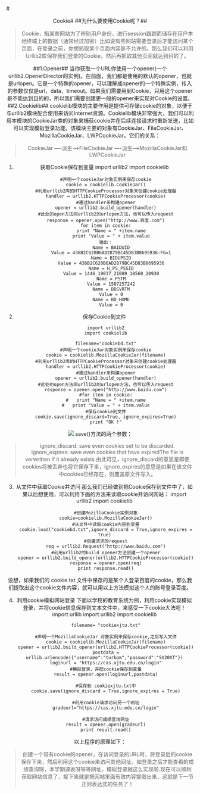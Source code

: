 #<center/>Cookie#
##为什么要使用Cookie呢？##
>Cookie，指某些网站为了辨别用户身份、进行session跟踪而储存在用户本地终端上的数据（通常经过加密）比如说有些网站需要登录后才能访问某个页面，在登录之前，你想抓取某个页面内容是不允许的。那么我们可以利用Urllib2库保存我们登录的Cookie，然后再抓取其他页面就达到目的了。

##1.Opener##
当你获取一个URL你使用一个opener(一个urllib2.OpenerDirector的实例)。在前面，我们都是使用的默认的opener，也就是urlopen。它是一个特殊的opener，可以理解成opener的一个特殊实例，传入的参数仅仅是url，data，timeout。如果我们需要用到Cookie，只用这个opener是不能达到目的的，所以我们需要创建更一般的opener来实现对Cookie的设置。
##2.Cookielib##
cookielib模块的主要作用是提供可存储cookie的对象，以便于与urllib2模块配合使用来访问Internet资源。Cookielib模块非常强大，我们可以利用本模块的CookieJar类的对象来捕获cookie并在后续连接请求时重新发送，比如可以实现模拟登录功能。该模块主要的对象有CookieJar、FileCookieJar、MozillaCookieJar、LWPCookieJar。它们的关系：
>CookieJar —-派生—->FileCookieJar  —-派生—–>MozillaCookieJar和LWPCookieJar

1. 获取Cookie保存到变量
		import urllib2
		import cookielib
		
		#声明一个cookieJar对象实例来保存cookie
		cookie = cookielib.CookieJar()
		#利用urllib2库的HTTPCookieProcessor对象来创建cookie处理器
		handler = urllib2.HTTPCookieProcessor(cookie)
		#通过handler来构建opener
		opener = urllib2.build_opener(handler)
		#此处的open方法同urllib2的urlopen方法，也可以传入request
		response = opener.open("http://www.百度.com")
		for item in cookie:
			print "Name = " +item.name
			print "Value = " + item.value
		输出：
			Name = BAIDUID
			Value = 436B2C620B6AD2879BC45D83B8695936:FG=1
			Name = BIDUPSID
			Value = 436B2C620B6AD2879BC45D83B8695936
			Name = H_PS_PSSID
			Value = 1446_19037_21089_18560_20930
			Name = PSTM
			Value = 1507257242
			Name = BDSVRTM
			Value = 0
			Name = BD_HOME
			Value = 0
2. 保存Cookie到文件
		
		import urllib2
		import cookielib
		
		filename="cookiebd.txt"
		#声明一个cookieJar对象实例来保存cookie
		cookie = cookielib.MozillaCookieJar(filename)
		#利用urllib2库的HTTPCookieProcessor对象来创建cookie处理器
		handler = urllib2.HTTPCookieProcessor(cookie)
		#通过handler来构建opener
		opener = urllib2.build_opener(handler)
		#此处的open方法同urllib2的urlopen方法，也可以传入request
		response = opener.open("http://www.baidu.com")
		#for item in cookie:
		#	print "Name = " +item.name
		#	print "Value = " + item.value
		#保存cookie到文件
		cookie.save(ignore_discard=True, ignore_expires=True)
		print "OK !"
![](https://i.imgur.com/S7jBmJK.jpg)
save()方法的两个参数：
>ignore_discard: save even cookies set to be discarded. 
 ignore_expires: save even cookies that have expiredThe file is  verwritten if it already exists
由此可见，ignore_discard的意思是即使cookies将被丢弃也将它保存下来，ignore_expires的意思是如果在该文件中cookies已经存在，则覆盖原文件写入。

3. 从文件中获取Cookie并访问
那么我们已经做到把Cookie保存到文件中了，如果以后想使用，可以利用下面的方法来读取cookie并访问网站：
		import urllib2
		import cookielib
		
		#创建MozillaCookie实例对象
		cookie=cookielib.MozillaCookieJar()
		#从文件中读取cookie内容到变量
		cookie.load("cookiebd.txt",ignore_discard = True,ignore_expires = True)
		#创建请求的request
		req = urllib2.Request("http://www.baidu.com")
		#利用urllib2的build_opener方法创建一个opener
		opener = urllib2.build_opener(urllib2.HTTPCookieProcessor(cookie))
		response = opener.open(req)
		print response.read()
设想，如果我们的 cookie.txt 文件中保存的是某个人登录百度的cookie，那么我们提取出这个cookie文件内容，就可以用以上方法模拟这个人的账号登录百度。

4. 利用cookie模拟网站登录
下面以学校的教育系统为例，利用cookie实现模拟登录，并将cookie信息保存到文本文件中，来感受一下cookie大法吧！
		import urllib
		import urllib2
		import cookielib
		
		filename= "cookiexjtu.txt"
		
		#声明一个MozillaCookieJar 对象实例来保存cookie,之后写入文件
		cookie = cookielib.MozillaCookieJar(filename)
		opener = urllib2.build_opener(urllib2.HTTPCookieProcessor(cookie))
		postdata = urllib.urlencode({"username":"turbom","password":"SX20XT"})
		loginurl = "https://cas.xjtu.edu.cn/login"
		#模拟登录，并把cookie保存到变量
		result = opener.open(loginurl,postdata)
		
		#保存到 cookiexjtu.txt中
		cookie.save(ignore_discard = True,ignore_expires = True)
		
		#利用cookie请求访问另一个网址
		gradeurl="https://cas.xjtu.edu.cn/login"
		
		#请求访问成绩查询网址
		result = opener.open(gradeurl)
		print result.read()
以上程序的原理如下：
>创建一个带有cookie的opener，在访问登录的URL时，将登录后的cookie保存下来，然后利用这个cookie来访问其他网址。如登录之后才能查看的成绩查询呀，本学期课表呀等等网址，模拟登录就这么实现啦.现在可以顺利获取网站信息了，接下来就是把网站里面有效内容提取出来，这就是下一节正则表达式的任务了！